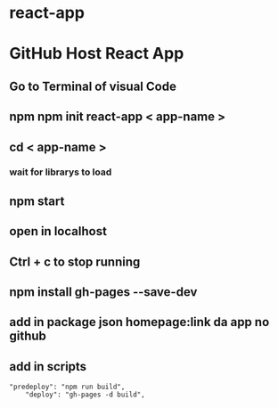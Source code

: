 # react-app

# GitHub Host React App

## Go to Terminal of visual Code
## npm npm init react-app < app-name >
## cd < app-name >
### wait for librarys to load
## npm start
## open in localhost
## Ctrl + c to stop running 
## npm install gh-pages --save-dev
## add in package json homepage:link da app no github
## add in scripts 
	"predeploy": "npm run build",
    	"deploy": "gh-pages -d build",

##
